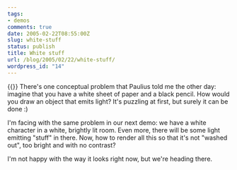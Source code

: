 ```yaml
---
tags:
- demos
comments: true
date: 2005-02-22T08:55:00Z
slug: white-stuff
status: publish
title: White stuff
url: /blog/2005/02/22/white-stuff/
wordpress_id: "14"
---
```


{{<imgright src="/img/blog/050222a.jpg">}}
There's one conceptual problem that Paulius told me the other day: imagine that you have a white sheet of paper and a black pencil. How would you draw an object that emits light? It's puzzling at first, but surely it can be done :)

I'm facing with the same problem in our next demo: we have a white character in a white, brightly lit room. Even more, there will be some light emitting "stuff" in there. Now, how to render all this so that it's not "washed out", too bright and with no contrast?

I'm not happy with the way it looks right now, but we're heading there.
